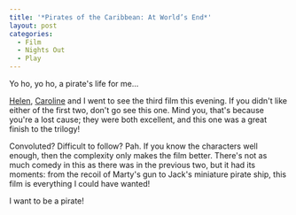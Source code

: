 ```yaml
---
title: '*Pirates of the Caribbean: At World’s End*'
layout: post
categories:
  - Film
  - Nights Out
  - Play
---
```

Yo ho, yo ho, a pirate's life for me...

[Helen](https://pictures.scholesmafia.co.uk/index.php/?profile=5), [Caroline](https://pictures.scholesmafia.co.uk/index.php/?profile=46) and I went to see the third film this evening. If you didn't like either of the first two, don't go see this one. Mind you, that's because you're a lost cause; they were both excellent, and this one was a great finish to the trilogy!

Convoluted? Difficult to follow? Pah. If you know the characters well enough, then the complexity only makes the film better. There's not as much comedy in this as there was in the previous two, but it had its moments: from the recoil of Marty's gun to Jack's miniature pirate ship, this film is everything I could have wanted!

I want to be a pirate!
